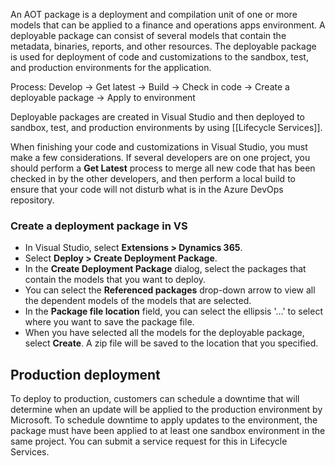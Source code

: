 An AOT package is a deployment and compilation unit of one or more models that can be applied to a finance and operations apps environment. A deployable package can consist of several models that contain the metadata, binaries, reports, and other resources. The deployable package is used for deployment of code and customizations to the sandbox, test, and production environments for the application.

Process:
Develop -> Get latest -> Build -> Check in code -> Create a deployable package -> Apply to environment

Deployable packages are created in Visual Studio and then deployed to sandbox, test, and production environments by using [[Lifecycle Services]].

When finishing your code and customizations in Visual Studio, you must make a few considerations. If several developers are on one project, you should perform a **Get Latest** process to merge all new code that has been checked in by the other developers, and then perform a local build to ensure that your code will not disturb what is in the Azure DevOps repository.

### Create a deployment package in VS
- In Visual Studio, select **Extensions > Dynamics 365**.
- Select **Deploy > Create Deployment Package**.
- In the **Create Deployment Package** dialog, select the packages that contain the models that you want to deploy.
- You can select the **Referenced packages** drop-down arrow to view all the dependent models of the models that are selected.
- In the **Package file location** field, you can select the ellipsis '…' to select where you want to save the package file.
- When you have selected all the models for the deployable package, select **Create**. A zip file will be saved to the location that you specified.
## Production deployment

To deploy to production, customers can schedule a downtime that will determine when an update will be applied to the production environment by Microsoft. To schedule downtime to apply updates to the environment, the package must have been applied to at least one sandbox environment in the same project. You can submit a service request for this in Lifecycle Services.